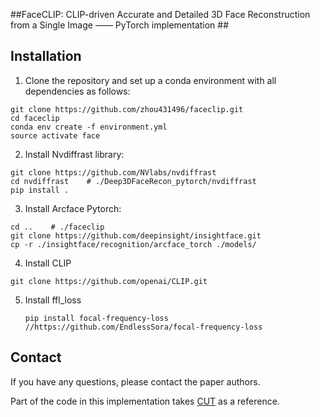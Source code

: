 ##FaceCLIP: CLIP-driven Accurate and Detailed 3D Face Reconstruction from a
Single Image  —— PyTorch implementation ##




## Installation
1. Clone the repository and set up a conda environment with all dependencies as follows:
```
git clone https://github.com/zhou431496/faceclip.git
cd faceclip
conda env create -f environment.yml
source activate face
```

2. Install Nvdiffrast library:
```
git clone https://github.com/NVlabs/nvdiffrast
cd nvdiffrast    # ./Deep3DFaceRecon_pytorch/nvdiffrast
pip install .
```

3. Install Arcface Pytorch:
```
cd ..    # ./faceclip
git clone https://github.com/deepinsight/insightface.git
cp -r ./insightface/recognition/arcface_torch ./models/
```
4. Install CLIP
```
git clone https://github.com/openai/CLIP.git
```
5. Install ffl_loss
   ```
   pip install focal-frequency-loss //https://github.com/EndlessSora/focal-frequency-loss
   ```






## Contact
If you have any questions, please contact the paper authors.



Part of the code in this implementation takes [CUT](https://github.com/taesungp/contrastive-unpaired-translation) as a reference.

